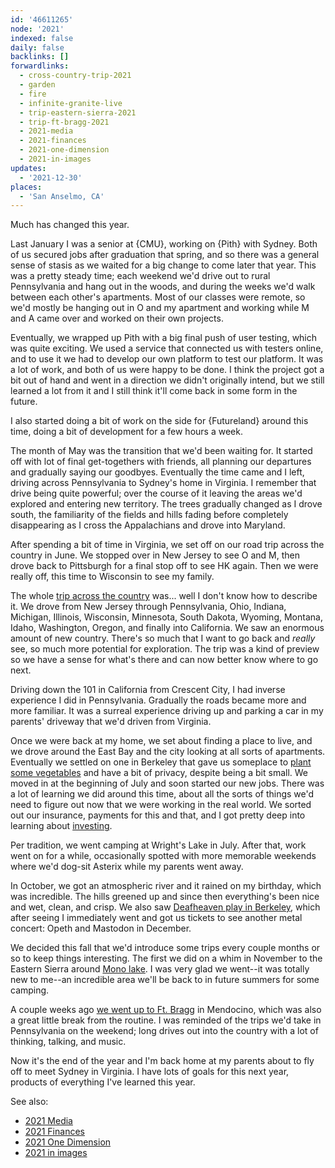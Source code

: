 ```yaml
---
id: '46611265'
node: '2021'
indexed: false
daily: false
backlinks: []
forwardlinks:
  - cross-country-trip-2021
  - garden
  - fire
  - infinite-granite-live
  - trip-eastern-sierra-2021
  - trip-ft-bragg-2021
  - 2021-media
  - 2021-finances
  - 2021-one-dimension
  - 2021-in-images
updates:
  - '2021-12-30'
places:
  - 'San Anselmo, CA'
---
```

Much has changed this year. 

Last January I was a senior at {CMU}, working on {Pith} with Sydney. Both of us secured jobs after graduation that spring, and so there was a general sense of stasis as we waited for a big change to come later that year. This was a pretty steady time; each weekend we'd drive out to rural Pennsylvania and hang out in the woods, and during the weeks we'd walk between each other's apartments. Most of our classes were remote, so we'd mostly be hanging out in O and my apartment and working while M and A came over and worked on their own projects.

Eventually, we wrapped up Pith with a big final push of user testing, which was quite exciting. We used a service that connected us with testers online, and to use it we had to develop our own platform to test our platform. It was a lot of work, and both of us were happy to be done. I think the project got a bit out of hand and went in a direction we didn't originally intend, but we still learned a lot from it and I still think it'll come back in some form in the future. 

I also started doing a bit of work on the side for {Futureland} around this time, doing a bit of development for a few hours a week. 

The month of May was the transition that we'd been waiting for. It started off with lot of final get-togethers with friends, all planning our departures and gradually saying our goodbyes. Eventually the time came and I left, driving across Pennsylvania to Sydney's home in Virginia. I remember that drive being quite powerful; over the course of it leaving the areas we'd explored and entering new territory. The trees gradually changed as I drove south, the familiarity of the fields and hills fading before completely disappearing as I cross the Appalachians and drove into Maryland. 

After spending a bit of time in Virginia, we set off on our road trip across the country in June. We stopped over in New Jersey to see O and M, then drove back to Pittsburgh for a final stop off to see HK again. Then we were really off, this time to Wisconsin to see my family.  

The whole [trip across the country](cross-country-trip-2021.md) was... well I don't know how to describe it. We drove from New Jersey through Pennsylvania, Ohio, Indiana, Michigan, Illinois, Wisconsin, Minnesota, South Dakota, Wyoming, Montana, Idaho, Washington, Oregon, and finally into California. We saw an enormous amount of new country. There's so much that I want to go back and *really* see, so much more potential for exploration. The trip was a kind of preview so we have a sense for what's there and can now better know where to go next. 

Driving down the 101 in California from Crescent City, I had inverse experience I did in Pennsylvania. Gradually the roads became more and more familiar. It was a surreal experience driving up and parking a car in my parents' driveway that we'd driven from Virginia. 

Once we were back at my home, we set about finding a place to live, and we drove around the East Bay and the city looking at all sorts of apartments. Eventually we settled on one in Berkeley that gave us someplace to [plant some vegetables](garden.md) and have a bit of privacy, despite being a bit small. We moved in at the beginning of July and soon started our new jobs. There was a lot of learning we did around this time, about all the sorts of things we'd need to figure out now that we were working in the real world. We sorted out our insurance, payments for this and that, and I got pretty deep into learning about [investing](fire.md). 

Per tradition, we went camping at Wright's Lake in July. After that, work went on for a while, occasionally spotted with more memorable weekends where we'd dog-sit Asterix while my parents went away. 

In October, we got an atmospheric river and it rained on my birthday, which was incredible. The hills greened up and since then everything's been nice and wet, clean, and crisp. We also saw [Deafheaven play in Berkeley](infinite-granite-live.md), which after seeing I immediately went and got us tickets to see another metal concert: Opeth and Mastodon in December. 

We decided this fall that we'd introduce some trips every couple months or so to keep things interesting. The first we did on a whim in November to the Eastern Sierra around [Mono lake](trip-eastern-sierra-2021.md). I was very glad we went--it was totally new to me--an incredible area we'll be back to in future summers for some camping.  

A couple weeks ago [we went up to Ft. Bragg](trip-ft-bragg-2021.md) in Mendocino, which was also a great little break from the routine. I was reminded of the trips we'd take in Pennsylvania on the weekend; long drives out into the country with a lot of thinking, talking, and music.

Now it's the end of the year and I'm back home at my parents about to fly off to meet Sydney in Virginia. I have lots of goals for this next year, products of everything I've learned this year. 

See also:

- [2021 Media](2021-media.md)
- [2021 Finances](2021-finances.md)
- [2021 One Dimension](2021-one-dimension.md)
- [2021 in images](2021-in-images.md)

